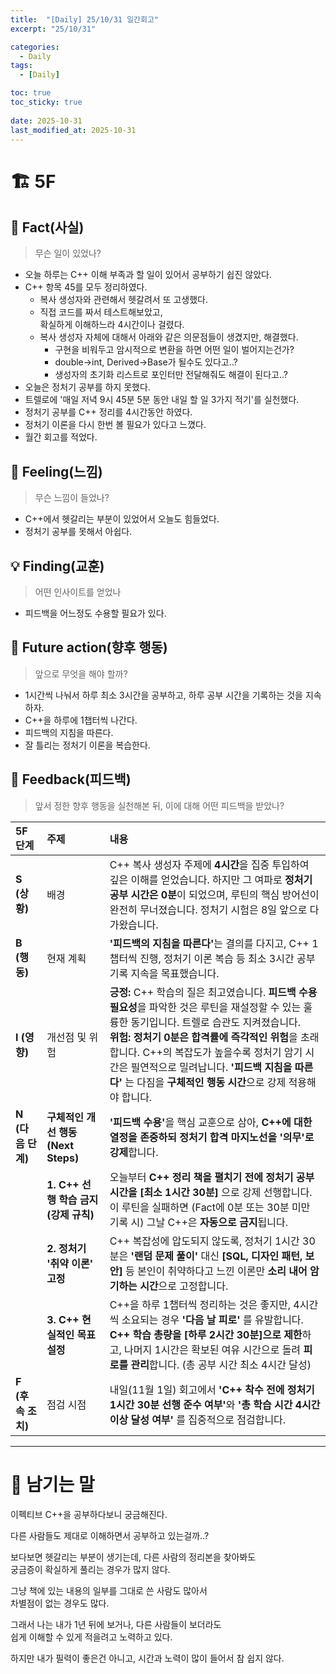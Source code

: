 ```yaml
---
title:  "[Daily] 25/10/31 일간회고"
excerpt: "25/10/31"

categories:
  - Daily
tags:
  - [Daily]

toc: true
toc_sticky: true
 
date: 2025-10-31
last_modified_at: 2025-10-31
---
```


# 🏗️ 5F
## 🧩 Fact(사실)
> 무슨 일이 있었나?

- 오늘 하루는 C++ 이해 부족과 할 일이 있어서 공부하기 쉽진 않았다.
- C++ 항목 45를 모두 정리하였다.
  - 복사 생성자와 관련해서 헷갈려서 또 고생했다.
  - 직접 코드를 짜서 테스트해보았고,  
  확실하게 이해하느라 4시간이나 걸렸다.
  - 복사 생성자 자체에 대해서 아래와 같은 의문점들이 생겼지만, 해결했다.
    - 구현을 비워두고 암시적으로 변환을 하면 어떤 일이 벌어지는건가?
    - double->int, Derived->Base가 될수도 있다고..?
    - 생성자의 초기화 리스트로 포인터만 전달해줘도 해결이 된다고..?
- 오늘은 정처기 공부를 하지 못했다.
- 트렐로에 '매일 저녁 9시 45분 5분 동안 내일 할 일 3가지 적기'를 실천했다.
- 정처기 공부를 C++ 정리를 4시간동안 하였다.
- 정처기 이론을 다시 한번 볼 필요가 있다고 느꼈다.
- 월간 회고를 적었다.

## 💭 Feeling(느낌)
> 무슨 느낌이 들었나?

- C++에서 헷갈리는 부분이 있었어서 오늘도 힘들었다.
- 정처기 공부를 못해서 아쉽다.

## 💡 Finding(교훈)
> 어떤 인사이트를 얻었나

- 피드백을 어느정도 수용할 필요가 있다.

## 🎯 Future action(향후 행동)
> 앞으로 무엇을 해야 할까?

- 1시간씩 나눠서 하루 최소 3시간을 공부하고, 하루 공부 시간을 기록하는 것을 지속하자.
- C++을 하루에 1챕터씩 나간다.
- 피드백의 지침을 따른다.
- 잘 틀리는 정처기 이론을 복습한다.

## 🔁 Feedback(피드백)
> 앞서 정한 향후 행동을 실천해본 뒤, 이에 대해 어떤 피드백을 받았나?

| <b>5F 단계</b> | <b>주제</b> | <b>내용</b> |
| :--- | :--- | :--- |
| <b>S (상황)</b> | 배경 | C++ 복사 생성자 주제에 <b>4시간</b>을 집중 투입하여 깊은 이해를 얻었습니다. 하지만 그 여파로 **정처기 공부 시간은 0분**이 되었으며, 루틴의 핵심 방어선이 완전히 무너졌습니다. 정처기 시험은 8일 앞으로 다가왔습니다. |
| <b>B (행동)</b> | 현재 계획 | <b>'피드백의 지침을 따른다'</b>는 결의를 다지고, C++ 1챕터씩 진행, 정처기 이론 복습 등 최소 3시간 공부 기록 지속을 목표했습니다. |
| <b>I (영향)</b> | 개선점 및 위험 | <b>긍정:</b> C++ 학습의 질은 최고였습니다. **피드백 수용 필요성**을 파악한 것은 루틴을 재설정할 수 있는 훌륭한 동기입니다. 트렐로 습관도 지켜졌습니다. <br> <b>위험:</b> **정처기 0분은 합격률에 즉각적인 위험**을 초래합니다. C++의 복잡도가 높을수록 정처기 암기 시간은 필연적으로 밀려납니다. **'피드백 지침을 따른다'** 는 다짐을 **구체적인 행동 시간**으로 강제 적용해야 합니다. |
| <b>N (다음 단계)</b> | <b>구체적인 개선 행동 (Next Steps)</b> | <b>'피드백 수용'</b>을 핵심 교훈으로 삼아, <b>C++에 대한 열정을 존중하되 정처기 합격 마지노선을 '의무'로 강제</b>합니다. |
| | <b>1. C++ 선행 학습 금지 (강제 규칙)</b> | 오늘부터 **C++ 정리 책을 펼치기 전에** **정처기 공부 시간을 [최소 1시간 30분]** 으로 강제 선행합니다. 이 루틴을 실패하면 (Fact에 0분 또는 30분 미만 기록 시) 그날 C++은 **자동으로 금지**됩니다. |
| | <b>2. 정처기 '취약 이론' 고정</b> | C++ 복잡성에 압도되지 않도록, 정처기 1시간 30분은 **'랜덤 문제 풀이'** 대신 **[SQL, 디자인 패턴, 보안]** 등 본인이 취약하다고 느낀 이론만 **소리 내어 암기하는 시간**으로 고정합니다. |
| | <b>3. C++ 현실적인 목표 설정</b> | C++을 하루 1챕터씩 정리하는 것은 좋지만, 4시간씩 소요되는 경우 **'다음 날 피로'** 를 유발합니다. <b>C++ 학습 총량을 [하루 2시간 30분]으로 제한</b>하고, 나머지 1시간은 확보된 여유 시간으로 돌려 **피로를 관리**합니다. (총 공부 시간 최소 4시간 달성) |
| <b>F (후속 조치)</b> | 점검 시점 | 내일(11월 1일) 회고에서 <b>'C++ 착수 전에 정처기 1시간 30분 선행 준수 여부'</b>와 **'총 학습 시간 4시간 이상 달성 여부'** 를 집중적으로 점검합니다. |

---

# 🌙 남기는 말

이펙티브 C++을 공부하다보니 궁금해진다.

다른 사람들도 제대로 이해하면서 공부하고 있는걸까..?

보다보면 헷갈리는 부분이 생기는데, 다른 사람의 정리본을 찾아봐도  
궁금증이 확실하게 풀리는 경우가 많지 않다.

그냥 책에 있는 내용의 일부를 그대로 쓴 사람도 많아서  
차별점이 없는 경우도 많다.

그래서 나는 내가 1년 뒤에 보거나, 다른 사람들이 보더라도  
쉽게 이해할 수 있게 적을려고 노력하고 있다.  

하지만 내가 필력이 좋은건 아니고, 시간과 노력이 많이 들어서 참 쉽지 않다.